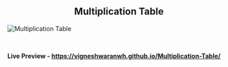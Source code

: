 <h2 align = "center">Multiplication Table</h2>

![Multiplication Table](https://user-images.githubusercontent.com/123082001/213835679-965d8d3c-12f9-4f63-b142-f6b3f705d133.png)

<br>

**Live Preview - https://vigneshwaranwh.github.io/Multiplication-Table/**
